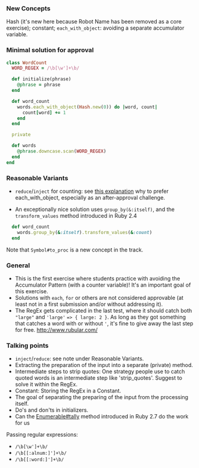 ### New Concepts

Hash (it's new here because Robot Name has been removed as a core exercise); constant; `each_with_object`: avoiding a separate accumulator variable.

### Minimal solution for approval

```ruby
class WordCount
  WORD_REGEX = /\b[\w']+\b/

  def initialize(phrase)
    @phrase = phrase
  end

  def word_count
    words.each_with_object(Hash.new(0)) do |word, count|
      count[word] += 1
    end
  end

  private

  def words
    @phrase.downcase.scan(WORD_REGEX)
  end
end
```

### Reasonable Variants

- `reduce`/`inject` for counting: see [this explanation](https://technology.customink.com/blog/2014/10/14/better-hash-injection-using-each-with-object/) why to prefer each_with_object, especially as an after-approval challenge.

- An exceptionally nice solution uses `group_by(&:itself)`, and the `transform_values` method introduced in Ruby 2.4

```ruby
  def word_count
    words.group_by(&:itself).transform_values(&:count)
  end
```
Note that `Symbol#to_proc` is a new concept in the track.

### General

- This is the first exercise where students practice with avoiding the Accumulator Pattern (with a counter variable)! It's an important goal of this exercise.
- Solutions with `each`, `for` or others are not considered approvable (at least not in a first submission and/or without addressing it).
- The RegEx gets complicated in the last test, where it should catch both `"large"` and `'large'` `=> { large: 2 }`.
As long as they got something that catches a word with or without `'`, it's fine to give away the last step for free.
http://www.rubular.com/

### Talking points

- `inject`/`reduce`: see note under Reasonable Variants.
- Extracting the preparation of the input into a separate (private) method.
- Intermediate steps to strip quotes: One strategy people use to catch quoted words is an intermediate step like 'strip_quotes'. Suggest to solve it within the RegEx.
- Constant: Storing the RegEx in a Constant.
- The goal of separating the preparing of the input from the processing itself.
- Do's and don'ts in initializers.
- Can the [Enumerable#tally](https://ruby-doc.org/core-2.7.2/Enumerable.html#method-i-tally) method introduced in Ruby 2.7 do the work for us

Passing regular expressions:
- `/\b[\w']+\b/`
- `/\b[[:alnum:]']+\b/`
- `/\b[[:word:]']+\b/`

